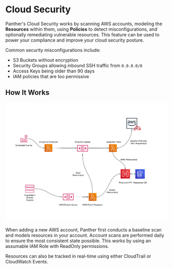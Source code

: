 # Cloud Security

Panther's Cloud Security works by scanning AWS accounts, modeling the **Resources** within them, using **Policies** to detect misconfigurations, and optionally remediating vulnerable resources. This feature can be used to power your compliance and improve your cloud security posture.

Common security misconfigurations include:

- S3 Buckets without encryption
- Security Groups allowing inbound SSH traffic from `0.0.0.0/0`
- Access Keys being older than 90 days
- IAM policies that are too permissive

## How It Works

![Architecture Diagram](../.gitbook/assets/cloud-security/readme-overview.png)

When adding a new AWS account, Panther first conducts a baseline scan and models resources in your account. Account scans are performed daily to ensure the most consistent state possible. This works by using an assumable IAM Role with ReadOnly permissions.

Resources can also be tracked in real-time using either CloudTrail or CloudWatch Events.
